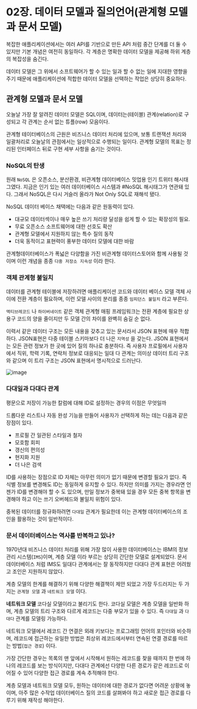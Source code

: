 # 02장. 데이터 모델과 질의언어(관계형 모델과 문서 모델)

복잡한 애플리케이션에서는 여러 API를 기반으로 만든 API 처럼 중간 단계를 더 둘 수 있지만 기본 개념은 여전히 동일하다. 각 계층은 명확한 데이터 모델을 제공해 하위 계층의 복잡성을 숨긴다.

데이터 모델은 그 위에서 소프트웨어가 할 수 있는 일과 할 수 없는 일에 지대한 영향을 주기 때문에 애플리케이션에 적합한 데이터 모델을 선택하는 작업은 상당히 중요하다.

## 관계형 모델과 문서 모델

오늘날 가장 잘 알려진 데이터 모델은 SQL이며, 데이터는(테이블) 관계(relation)로 구성되고 각 관계는 순서 없는 튜플(row) 모음이다.

관계형 테이터베이스의 근원은 비즈니스 데이터 처리에 있으며, 보통 트랜잭션 처리와 일괄처리로 오늘날의 관점에서는 일상적으로 수행되는 일이다. 관계형 모델의 목표는 정리된 인터페이스 뒤로 구현 세부 사항을 숨기는 것이다.

### NoSQL의 탄생

원래 `NoSQL` 은 오픈소스, 분산환경, 비관계형 데이터베이스 밋업용 인기 트위터 해시태그였다. 지금은 인기 있는 여러 데이터베이스 시스템과 #NoSQL 해시태그가 연관돼 있다. 그래서 NoSQL은 다시 거슬러 올라가 Not Only SQL로 재해석 됐다.

NoSQL 데이터 베이스 채택에는 다음과 같은 원동력이 있다.

- 대규모 데이터섹이나 매우 높은 쓰기 처리량 달성을 쉽게 할 수 있는 확장성의 필요.
- 무료 오픈소스 소프트웨어에 대한 선호도 확산
- 관계형 모델에서 지원하지 않는 특수 질의 동작
- 더욱 동적이고 표현력이 풍부한 데이터 모델에 대한 바람

관계형데이터베이스가 폭넓은 다양함을 가진 비관계형 데이터스토어와 함께 사용될 것이며 이런 개념을 종종 `다중 저장소 지속성` 이라 한다.

### 객체 관계형 불일치

데이터를 관계형 테이블에 저장하려면 애플리케이션 코드와 데이터 베이스 모델 객체 사이에 전환 계층이 필요하며, 이런 모델 사이의 분리를 종종 `임피던스 불일치` 라고 부른다.

`액티브레코드` 나 `하이버네이트` 같은 객체 관계형 매핑 프레임워크는 전환 계층에 필요한 상용구 코드의 양을 줄이지만 두 모델 간의 차이를 완벽히 숨길 순 없다.

이력서 같은 데이터 구조는 모든 내용을 갖추고 있는 문서라서 JSON 표현에 매우 적합하다. JSON표현은 다중 테이블 스키마보다 더 나은 `지역성` 을 갖는다. JSON 표현에서는 모든 관련 정보가 한 곳에 있어 질의 하나로 충분하다. 즉 사용자 프로필에서 사용자에서 직위, 학력 기록, 연락처 정보로 대응되는 일대 다 관계는 의미상 데이터 트리 구조와 같으며 이 트리 구조는 JSON 표현에서 명시적으로 드러난다.

![image](https://github.com/Learning-Is-Vital-In-Development/23-11-DesigningDataIntensiveApplications/assets/71249347/7d51fe75-7429-4baf-a9e2-6041695150ba)

### 다대일과 다대다 관계

평문으로 저장이 가능한 칼럼에 대해 ID로 설정하는 경우의 이점은 무엇일까

드롭다운 리스트나 자동 완성 기능을 만들어 사용자가 선택하게 하는 데는 다음과 같은 장점이 있다.

- 프로필 간 일관된 스타일과 철자
- 모호함 회피
- 갱신의 편의성
- 현지화 지원
- 더 나은 검색

ID를 사용하는 장점으로 ID 자체는 아무런 의미가 없기 때문에 변경할 필요가 없다. 즉 식별 정보를 변경해도 ID는 동일하게 유지할 수 있다. 하지만 의미를 가지는 경우라면 언젠가 ID를 변경해야 할 수 도 있으며, 만일 정보가 중복돼 있을 경우 모든 중복 항목을 변경해야 하고 이는 쓰기 오버헤드와 불일치 위험이 있다.

중복된 데이터를 정규화하려면 `다대일` 관계가 필요한데 이는 관계형 데이터베이스의 조인을 활용하는 것이 일반적이다.

### 문서 데이터베이스는 역사를 반복하고 있나?

1970년대 비즈니스 데이터 처리를 위해 가장 많이 사용한 데이터베이스는 IBM의 정보 관리 시스템(`IMS`)이며, 계층 모델 이라 부르는 상당히 간단한 모델로 설계되었다. 문서 데이터베이스 처럼 IMS도 일대다 관계에서는 잘 동작하지만 다대다 관계 표현은 어려웠고 조인은 지원하지 않았다.

계층 모델의 한계를 해결하기 위해 다양한 해결책이 제안 되었고 가장 두드러지는 두 가지는 `관계형 모델` 과 `네트워크 모델` 이다.

**네트워크 모델**
코다실 모델이라고 불리기도 한다. 코다실 모델은 계층 모델을 일반화 하며, 계층 모델의 트리 구조와 다르게 레코드는 다중 부모가 있을 수 있다. 즉 `다대일` 과 `다대다` 관계를 모델링 가능하다.

네트워크 모델에서 레코드 간 연결은 외래 키보다는 프로그래밍 언어의 포인터와 비슷하며, 레코드에 접근하는 유일한 방법은 최상위 레코드에서부터 연속된 연결 경로를 따르는 방법(`접근 경로`) 이다.

가장 간단한 경우는 목록의 맨 앞에서 시작해서 원하는 레코드를 찾을 때까지 한 번에 하나의 레코드를 보는 방식이지만, 다대다 관계에선 다양한 다른 경로가 같은 레코드로 이어질 수 있어 다양한 접근 경로를 계속 추적해야 한다.

계층 모델과 네트워크 모델 모두, 원하는 데이터에 대한 경로가 없다면 어려운 상황에 놓이며, 아주 많은 수작업 데이터베이스 질의 코드를 살펴봐야 하고 새로운 접근 경로를 다루기 위해 재작성 해야한다.